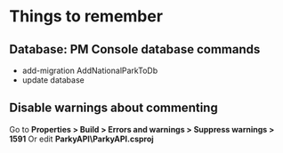 # Things to remember
## Database: PM Console database commands
* add-migration AddNationalParkToDb
* update database

## Disable warnings about commenting
Go to **Properties > Build > Errors and warnings > Suppress warnings > 1591**
Or edit **ParkyAPI\ParkyAPI.csproj**